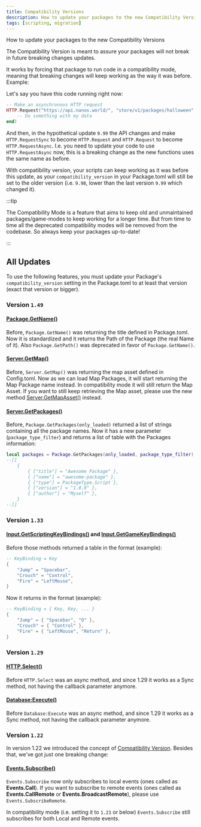 ```yaml
---
title: Compatibility Versions
description: How to update your packages to the new Compatibility Versions
tags: [scripting, migration]
---
```


How to update your packages to the new Compatibility Versions


The Compatibility Version is meant to assure your packages will not break in future breaking changes updates.

It works by forcing that package to run code in a compatibility mode, meaning that breaking changes will keep working as the way it was before. Example:

Let's say you have this code running right now:

```lua
-- Make an asynchronous HTTP request
HTTP.Request("https://api.nanos.world/", "store/v1/packages/halloween", "GET", "", "application/json", false, {}, function(status, data)
    -- Do something with my data
end)
```

And then, in the hypothetical update `9.99` the API changes and make `HTTP.RequestSync` to become `HTTP.Request` and `HTTP.Request` to become `HTTP.RequestAsync`. I.e. you need to update your code to use `HTTP.RequestAsync` now, this is a breaking change as the new functions uses the same name as before.

With compatibility version, your scripts can keep working as it was before this update, as your `compatibility_version` in your Package.toml will still be set to the older version (i.e. `9.98`, lower than the last version `9.99` which changed it).

:::tip

The Compatibility Mode is a feature that aims to keep old and unmaintained packages/game-modes to keep working for a longer time. But from time to time all the deprecated compatibility modes will be removed from the codebase. So always keep your packages up-to-date!

:::


## All Updates

To use the following features, you must update your Package's `compatibility_version` setting in the Package.toml to at least that version (exact that version or bigger).


### Version `1.49`


#### [Package.GetName()](/scripting-reference/static-classes/package.mdx#static-function-getname)

Before, `Package.GetName()` was returning the title defined in Package.toml. Now it is standardized and it returns the Path of the Package (the real Name of it). Also `Package.GetPath()` was deprecated in favor of `Package.GetName()`.


#### [Server.GetMap()](/scripting-reference/static-classes/server.mdx#static-function-getmap)

Before, `Server.GetMap()` was returning the map asset defined in Config.toml. Now as we can load Map Packages, it will start returning the Map Package name instead. In compatibility mode it will still return the Map Asset. If you want to still keep retrieving the Map asset, please use the new method [Server.GetMapAsset()](/scripting-reference/static-classes/server.mdx#static-function-getmapasset) instead.


#### [Server.GetPackages()](/scripting-reference/static-classes/server.mdx#static-function-getpackages)

Before, `Package.GetPackages(only_loaded)` returned a list of strings containing all the package names. Now it has a new parameter (`package_type_filter`) and returns a list of table with the Packages information:

```lua
local packages = Package.GetPackages(only_loaded, package_type_filter)
--[[
	{
		{ ["title"] = "Awesome Package" },
		{ ["name"] = "awesome-package" },
		{ ["type"] = PackageType.Script },
		{ ["version"] = "1.0.0" },
		{ ["author"] = "Myself" },
	}
--]]
```


### Version `1.33`


#### [Input.GetScriptingKeyBindings()](/scripting-reference/static-classes/input.mdx#static-function-getscriptingkeybindings) and [Input.GetGameKeyBindings()](/scripting-reference/static-classes/input.mdx#static-function-getgamekeybindings)

Before those methods returned a table in the format (example):

```lua
-- KeyBinding = Key
{
	"Jump" = "Spacebar",
	"Crouch" = "Control",
	"Fire" = "LeftMouse",
}
```

Now it returns in the format (example):

```lua
-- KeyBinding = { Key, Key, ... }
{
	"Jump" = { "Spacebar", "O" },
	"Crouch" = { "Control" },
	"Fire" = { "LeftMouse", "Return" },
}
```


### Version `1.29`


#### [HTTP.Select()](/scripting-reference/static-classes/http.mdx#static-function-select)

Before `HTTP.Select` was an async method, and since 1.29 it works as a Sync method, not having the callback parameter anymore.


#### [Database:Execute()](/scripting-reference/classes/database.mdx#function-execute)

Before `Database:Execute` was an async method, and since 1.29 it works as a Sync method, not having the callback parameter anymore.


### Version `1.22`

In version 1.22 we introduced the concept of [Compatibility Version](/docs/next/core-concepts/packages/packages-guide#compatibility-version). Besides that, we've got just one breaking change:


#### [Events.Subscribe()](/scripting-reference/static-classes/events.mdx#static-function-subscribe)

`Events.Subscribe` now only subscribes to local events (ones called as **Events.Call**). If you want to subscribe to remote events (ones called as **Events.CallRemote** or **Events.BroadcastRemote**), please use `Events.SubscribeRemote`.

In compatibility mode (i.e. setting it to `1.21` or below) `Events.Subscribe` still subscribes for both Local and Remote events.